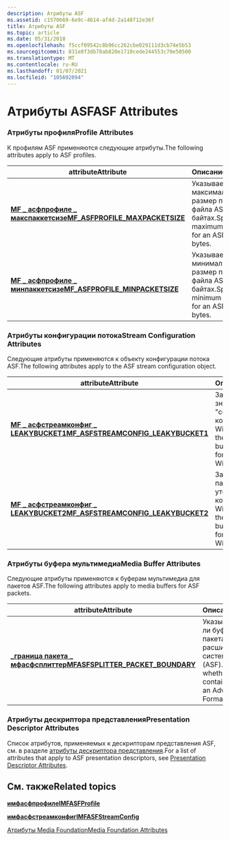 ```yaml
---
description: Атрибуты ASF
ms.assetid: c1570669-6e9c-4614-af4d-2a148f12e36f
title: Атрибуты ASF
ms.topic: article
ms.date: 05/31/2018
ms.openlocfilehash: f5ccf09542c8b96cc262cbe029111d3cb74e5b53
ms.sourcegitcommit: 831e8f3db78ab820e1710cede244553c70e50500
ms.translationtype: MT
ms.contentlocale: ru-RU
ms.lasthandoff: 01/07/2021
ms.locfileid: "105692094"
---
```

# <a name="asf-attributes"></a><span data-ttu-id="c49bb-103">Атрибуты ASF</span><span class="sxs-lookup"><span data-stu-id="c49bb-103">ASF Attributes</span></span>

### <a name="profile-attributes"></a><span data-ttu-id="c49bb-104">Атрибуты профиля</span><span class="sxs-lookup"><span data-stu-id="c49bb-104">Profile Attributes</span></span>

<span data-ttu-id="c49bb-105">К профилям ASF применяются следующие атрибуты.</span><span class="sxs-lookup"><span data-stu-id="c49bb-105">The following attributes apply to ASF profiles.</span></span>



| <span data-ttu-id="c49bb-106">attribute</span><span class="sxs-lookup"><span data-stu-id="c49bb-106">Attribute</span></span>                                                                      | <span data-ttu-id="c49bb-107">Описание</span><span class="sxs-lookup"><span data-stu-id="c49bb-107">Description</span></span>                                                  |
|--------------------------------------------------------------------------------|--------------------------------------------------------------|
| [<span data-ttu-id="c49bb-108">**MF \_ асфпрофиле \_ макспаккетсизе**</span><span class="sxs-lookup"><span data-stu-id="c49bb-108">**MF\_ASFPROFILE\_MAXPACKETSIZE**</span></span>](mf-asfprofile-maxpacketsize-attribute.md) | <span data-ttu-id="c49bb-109">Указывает максимальный размер пакета для файла ASF в байтах.</span><span class="sxs-lookup"><span data-stu-id="c49bb-109">Specifies the maximum packet size for an ASF file, in bytes.</span></span> |
| [<span data-ttu-id="c49bb-110">**MF \_ асфпрофиле \_ минпаккетсизе**</span><span class="sxs-lookup"><span data-stu-id="c49bb-110">**MF\_ASFPROFILE\_MINPACKETSIZE**</span></span>](mf-asfprofile-minpacketsize-attribute.md) | <span data-ttu-id="c49bb-111">Указывает минимальный размер пакета для файла ASF в байтах.</span><span class="sxs-lookup"><span data-stu-id="c49bb-111">Specifies the minimum packet size for an ASF file, in bytes.</span></span> |



 

### <a name="stream-configuration-attributes"></a><span data-ttu-id="c49bb-112">Атрибуты конфигурации потока</span><span class="sxs-lookup"><span data-stu-id="c49bb-112">Stream Configuration Attributes</span></span>

<span data-ttu-id="c49bb-113">Следующие атрибуты применяются к объекту конфигурации потока ASF.</span><span class="sxs-lookup"><span data-stu-id="c49bb-113">The following attributes apply to the ASF stream configuration object.</span></span>



| <span data-ttu-id="c49bb-114">attribute</span><span class="sxs-lookup"><span data-stu-id="c49bb-114">Attribute</span></span>                                                                              | <span data-ttu-id="c49bb-115">Описание</span><span class="sxs-lookup"><span data-stu-id="c49bb-115">Description</span></span>                                                                   |
|----------------------------------------------------------------------------------------|-------------------------------------------------------------------------------|
| [<span data-ttu-id="c49bb-116">**MF \_ асфстреамконфиг \_ LEAKYBUCKET1**</span><span class="sxs-lookup"><span data-stu-id="c49bb-116">**MF\_ASFSTREAMCONFIG\_LEAKYBUCKET1**</span></span>](mf-asfstreamconfig-leakybucket1-attribute.md) | <span data-ttu-id="c49bb-117">Задает среднее значение параметра "сегмент утечки" для кодирования файла Windows Media.</span><span class="sxs-lookup"><span data-stu-id="c49bb-117">Sets the average "leaky bucket" parameters for encoding a Windows Media file.</span></span> |
| [<span data-ttu-id="c49bb-118">**MF \_ асфстреамконфиг \_ LEAKYBUCKET2**</span><span class="sxs-lookup"><span data-stu-id="c49bb-118">**MF\_ASFSTREAMCONFIG\_LEAKYBUCKET2**</span></span>](mf-asfstreamconfig-leakybucket2-attribute.md) | <span data-ttu-id="c49bb-119">Задает пиковый параметр "сегмент утечки" для кодирования файла Windows Media.</span><span class="sxs-lookup"><span data-stu-id="c49bb-119">Sets the peak "leaky bucket" parameters for encoding a Windows Media file.</span></span>    |



 

### <a name="media-buffer-attributes"></a><span data-ttu-id="c49bb-120">Атрибуты буфера мультимедиа</span><span class="sxs-lookup"><span data-stu-id="c49bb-120">Media Buffer Attributes</span></span>

<span data-ttu-id="c49bb-121">Следующие атрибуты применяются к буферам мультимедиа для пакетов ASF.</span><span class="sxs-lookup"><span data-stu-id="c49bb-121">The following attributes apply to media buffers for ASF packets.</span></span>



| <span data-ttu-id="c49bb-122">attribute</span><span class="sxs-lookup"><span data-stu-id="c49bb-122">Attribute</span></span>                                                                          | <span data-ttu-id="c49bb-123">Описание</span><span class="sxs-lookup"><span data-stu-id="c49bb-123">Description</span></span>                                                                               |
|------------------------------------------------------------------------------------|-------------------------------------------------------------------------------------------|
| [<span data-ttu-id="c49bb-124">**\_граница пакета \_ мфасфсплиттер**</span><span class="sxs-lookup"><span data-stu-id="c49bb-124">**MFASFSPLITTER\_PACKET\_BOUNDARY**</span></span>](mfasfsplitter-packet-boundary-attribute.md) | <span data-ttu-id="c49bb-125">Указывает, содержит ли буфер начало пакета расширенного системного формата (ASF).</span><span class="sxs-lookup"><span data-stu-id="c49bb-125">Specifies whether a buffer contains the start of an Advanced Systems Format (ASF) packet.</span></span> |



 

### <a name="presentation-descriptor-attributes"></a><span data-ttu-id="c49bb-126">Атрибуты дескриптора представления</span><span class="sxs-lookup"><span data-stu-id="c49bb-126">Presentation Descriptor Attributes</span></span>

<span data-ttu-id="c49bb-127">Список атрибутов, применяемых к дескрипторам представления ASF, см. в разделе [атрибуты дескриптора представления](presentation-descriptor-attributes.md).</span><span class="sxs-lookup"><span data-stu-id="c49bb-127">For a list of attributes that apply to ASF presentation descriptors, see [Presentation Descriptor Attributes](presentation-descriptor-attributes.md).</span></span>

## <a name="related-topics"></a><span data-ttu-id="c49bb-128">См. также</span><span class="sxs-lookup"><span data-stu-id="c49bb-128">Related topics</span></span>

<dl> <dt>

[<span data-ttu-id="c49bb-129">**имфасфпрофиле**</span><span class="sxs-lookup"><span data-stu-id="c49bb-129">**IMFASFProfile**</span></span>](/windows/desktop/api/wmcontainer/nn-wmcontainer-imfasfprofile)
</dt> <dt>

[<span data-ttu-id="c49bb-130">**имфасфстреамконфиг**</span><span class="sxs-lookup"><span data-stu-id="c49bb-130">**IMFASFStreamConfig**</span></span>](/windows/desktop/api/wmcontainer/nn-wmcontainer-imfasfstreamconfig)
</dt> <dt>

[<span data-ttu-id="c49bb-131">Атрибуты Media Foundation</span><span class="sxs-lookup"><span data-stu-id="c49bb-131">Media Foundation Attributes</span></span>](media-foundation-attributes.md)
</dt> </dl>

 

 



